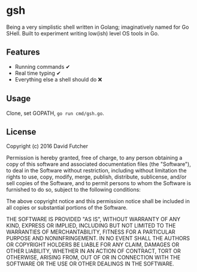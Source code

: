 # gsh

Being a very simplistic shell written in Golang; imaginatively named for Go SHell. Built to experiment writing low(ish) level OS tools in Go.

## Features

- Running commands ✔
- Real time typing ✔
- Everything else a shell should do ❌

## Usage

Clone, set GOPATH, `go run cmd/gsh.go`.

## License

Copyright (c) 2016 David Futcher

Permission is hereby granted, free of charge, to any person obtaining a copy of this software and associated documentation files (the "Software"), to deal in the Software without restriction, including without limitation the rights to use, copy, modify, merge, publish, distribute, sublicense, and/or sell copies of the Software, and to permit persons to whom the Software is furnished to do so, subject to the following conditions:

The above copyright notice and this permission notice shall be included in all copies or substantial portions of the Software.

THE SOFTWARE IS PROVIDED "AS IS", WITHOUT WARRANTY OF ANY KIND, EXPRESS OR IMPLIED, INCLUDING BUT NOT LIMITED TO THE WARRANTIES OF MERCHANTABILITY, FITNESS FOR A PARTICULAR PURPOSE AND NONINFRINGEMENT. IN NO EVENT SHALL THE AUTHORS OR COPYRIGHT HOLDERS BE LIABLE FOR ANY CLAIM, DAMAGES OR OTHER LIABILITY, WHETHER IN AN ACTION OF CONTRACT, TORT OR OTHERWISE, ARISING FROM, OUT OF OR IN CONNECTION WITH THE SOFTWARE OR THE USE OR OTHER DEALINGS IN THE SOFTWARE.
